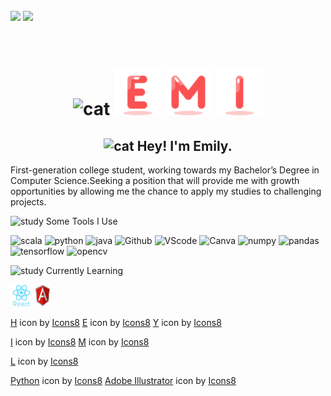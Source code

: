 
<br>
<a target="_blank" href="https://www.linkedin.com/in/emily-carrillo-7110481b8/"><img src="https://img.shields.io/badge/-LinkedIn-0077B5?style=for-the-badge&logo=Linkedin&logoColor=white"></img></a>
<a target="_blank" href="mailto:ecarrillo2018@gmail.com"><img src="https://img.shields.io/badge/-Gmail-D14836?style=for-the-badge&logo=Gmail&logoColor=white"></img></a>
<br>
<h1 align="center">
<br>
<img src="https://media.giphy.com/media/A9dZqpVpbLsju/giphy.gif?cid=ecf05e47nu6o40rf4l1psdhhsvvmn0jghp6sif3un2wi8emi&rid=giphy.gif&ct=s" alt="cat"  width="75" height="75" />

<img src="https://github.com/ecarril6/ecarril6/blob/main/images/icons8-e-64.png" alt="E"  width="75" height="75" /> 

<img src="https://github.com/ecarril6/ecarril6/blob/main/images/icons8-m-64.png" alt="M"  width="75" height="75" /> 

<img src="https://github.com/ecarril6/ecarril6/blob/main/images/icons8-i-64.png" alt="I"  width="75" height="75" /> 

<br>
</h1>
<h2 align="center"><img src="https://media.giphy.com/media/A9dZqpVpbLsju/giphy.gif?cid=ecf05e47nu6o40rf4l1psdhhsvvmn0jghp6sif3un2wi8emi&rid=giphy.gif&ct=s" alt="cat"  width="75" height="75" /> Hey! I'm Emily. </h2>

First-generation college student, working towards my Bachelor’s Degree in Computer Science.Seeking a position that will provide me with growth opportunities by allowing me the chance to apply my studies to challenging projects.
 
<p align="left"><img src="https://media.giphy.com/media/mBC1ai0DtkuDQIT5EK/giphy.gif?cid=ecf05e47g4q97tla96ohadpguheu2wvbcblunrjkd0u6g3h1&rid=giphy.gif&ct=s" alt="study"  width="75" height="75" /> Some Tools I Use</p>

<p align="left">

<img src="https://cdn.jsdelivr.net/gh/devicons/devicon/icons/scala/scala-original.svg" alt="scala" width="35" height="35" />
<img src="https://cdn.jsdelivr.net/gh/devicons/devicon/icons/python/python-original.svg"  alt="python" width="35" height="35"/> 
<img src="https://cdn.jsdelivr.net/gh/devicons/devicon/icons/java/java-original-wordmark.svg" alt="java" width="35" height="35"/>
<img src="https://github.com/CyrisXD/CyrisXD/raw/master/assets/Github.png" alt="Github"  width="35" height="35" /> 
<img src="https://cdn.jsdelivr.net/gh/devicons/devicon/icons/vscode/vscode-original.svg" alt="VScode"  width="35" height="35"/> 
<img src="https://cdn.jsdelivr.net/gh/devicons/devicon/icons/canva/canva-original.svg" alt="Canva"  width="35" height="35" />

<img src="https://cdn.jsdelivr.net/gh/devicons/devicon/icons/numpy/numpy-original.svg" alt="numpy"  width="35" height="35"/>
<img src="https://cdn.jsdelivr.net/gh/devicons/devicon/icons/pandas/pandas-original-wordmark.svg" alt="pandas"  width="35" height="35"/>
<img src="https://cdn.jsdelivr.net/gh/devicons/devicon/icons/tensorflow/tensorflow-original.svg"  alt="tensorflow"  width="35" height="35" />
<img src="https://cdn.jsdelivr.net/gh/devicons/devicon/icons/opencv/opencv-original.svg" alt="opencv"  width="35" height="35"/> 
</p>

<p ><img src="https://media.giphy.com/media/g01P1Z9IjHtsf5TjQm/giphy.gif?cid=ecf05e4741ge4hi1i9qcu40cvst5mlmj4md2sceygp430h5b&rid=giphy.gif&ct=s" alt="study"  width="75" height="75" /> Currently Learning</p>
<p align="left">
<img src="https://raw.githubusercontent.com/devicons/devicon/master/icons/react/react-original-wordmark.svg" alt="react" width="35" height="35" />
<img src="https://raw.githubusercontent.com/devicons/devicon/master/icons/angularjs/angularjs-original.svg" alt="angular-js" width="25" height="35" />
</p>

<a target="_blank" href="https://icons8.com/icon/IrfgoUvvpLsG/h">H</a> icon by <a target="_blank" href="https://icons8.com">Icons8</a>
<a target="_blank" href="https://icons8.com/icon/Yjw9IL01yGZo/e">E</a> icon by <a target="_blank" href="https://icons8.com">Icons8</a>
<a target="_blank" href="https://icons8.com/icon/AoPnUCNcmVzY/y">Y</a> icon by <a target="_blank" href="https://icons8.com">Icons8</a>

<a target="_blank" href="https://icons8.com/icon/opS6LoY6b8sG/i">I</a> icon by <a target="_blank" href="https://icons8.com">Icons8</a>
<a target="_blank" href="https://icons8.com/icon/Di3y0cedwGcL/m">M</a> icon by <a target="_blank" href="https://icons8.com">Icons8</a>

<a target="_blank" href="https://icons8.com/icon/fmDMBaKC8Xvk/l">L</a> icon by <a target="_blank" href="https://icons8.com">Icons8</a>



<a target="_blank" href="https://icons8.com/icon/UpJmIaNZwNyq/python">Python</a> icon by <a target="_blank" href="https://icons8.com">Icons8</a>
<a target="_blank" href="https://icons8.com/icon/j9waMtPTTtlM/adobe-illustrator">Adobe Illustrator</a> icon by <a target="_blank" href="https://icons8.com">Icons8</a>
